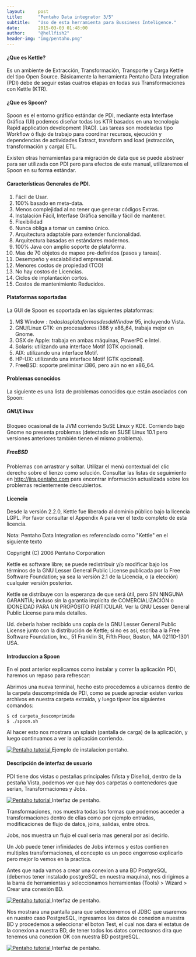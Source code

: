 ```yaml
---
layout:     post
title:      "Pentaho Data integrator 3/5"
subtitle:   "Uso de esta herramienta para Bussiness Inteligence."
date:       2015-03-03 01:48:00
author:     "@hellfish2"
header-img: "img/pentaho.png"
---
```


#### ¿Que es Kettle?

Es un ambiente de Extracción, Transformación, Transporte y Carga Kettle del tipo Open Source. Básicamente la herramienta Pentaho Data Integration (PDI) debe de seguir estas cuatros etapas en todas sus Transformaciones con Kettle (KTR).

#### ¿Que es Spoon?

Spoon es el entorno gráfico estándar de PDI, mediante esta Interfase Gráfica (UI) podemos diseñar todas los KTR basados en una tecnología Rapid application development (RAD). Las tareas son modeladas tipo Workflow ó flujo de trabajo para coordinar recursos, ejecución y dependencias de actividades Extract, transform and load (extracción, transformación y carga) ETL.

Existen otras herramientas para migración de data que se puede abstraer para ser utilizada con PDI pero para efectos de este manual, utilizaremos el Spoon en su forma estándar.

#### Características Generales de PDI.

1. Fácil de Usar.
2. 100% basado en meta-data.
3. Menos complejidad al no tener que generar códigos Extras.
4. Instalación Fácil, Interfase Gráfica sencilla y fácil de mantener.
5. Flexibilidad
6. Nunca obliga a tomar un camino único.
7. Arquitectura adaptable para extender funcionalidad.
8. Arquitectura basadas en estándares modernos.
9. 100% Java con amplio soporte de plataforma.
10. Mas de 70 objetos de mapeo pre-definidos (pasos y tareas).
11. Desempeño y escalabilidad empresarial.
12. Menores costos de propiedad (TCO)
13. No hay costos de Licencias.
14. Ciclos de implantación cortos.
15. Costos de mantenimiento Reducidos.

#### Plataformas soportadas

La GUI de Spoon es soportada en las siguientes plataformas:

1. M$ Window$: todas las plataformas desde Window$ 95, incluyendo Vista.
2. GNU/Linux GTK: en procesadores i386 y x86_64, trabaja mejor en Gnome.
3. OSX de Apple: trabaja en ambas máquinas, PowerPC e Intel.
4. Solaris: utilizando una interface Motif (GTK opcional).
5. AIX: utilizando una interface Motif.
6. HP-UX: utilizando una interface Motif (GTK opcional).
7. FreeBSD: soporte preliminar i386, pero aún no en x86_64.

#### Problemas conocidos

La siguiente es una lista de problemas conocidos que están asociados con Spoon:

##### GNU/Linux
Bloqueo ocasional de la JVM corriendo SuSE Linux y KDE. Corriendo bajo Gnome no presenta problemas (detectado en SUSE Linux 10.1 pero versiones anteriores también tienen el mismo problema).

##### FreeBSD
Problemas con arrastrar y soltar. Utilizar el menú contextual del clic derecho sobre el lienzo como solución.
Consultar las listas de seguimiento en http://jira.pentaho.com para encontrar información actualizada sobre los problemas recientemente descubiertos.

#### Licencia

Desde la versión 2.2.0, Kettle fue liberado al dominio público bajo la licencia LGPL. Por favor consultar el Appendix A para ver el texto completo de esta licencia.

Nota: Pentaho Data Integration es referenciado como "Kettle" en el siguiente texto

Copyright (C) 2006 Pentaho Corporation

Kettle es software libre; se puede redistribuir y/o modificar bajo los términos de la GNU Lesser General Public License publicada por la Free Software Foundation; ya sea la versión 2.1 de la Licencia, o (a elección) cualquier versión posterior.

Kettle se distribuye con la esperanza de que será útil, pero SIN NINGUNA GARANTÍA; incluso sin la garantía implícita de COMERCIALIZACIÓN o IDONEIDAD PARA UN PROPÓSITO PARTICULAR. Ver la GNU Lesser General Public License para más detalles.

Ud. debería haber recibido una copia de la GNU Lesser General Public License junto con la distribución de Kettle; si no es así, escriba a la Free Software Foundation, Inc., 51 Franklin St, Fifth Floor, Boston, MA 02110-1301 USA.

#### Introduccion a Spoon

En el post anterior explicamos como instalar y correr la aplicación PDI, haremos un repaso para refrescar:

Abrimos una nueva terminal, hecho esto procedemos a ubicarnos dentro de la carpeta descomprimida de PDI, como se puede apreciar existen varios archivos en nuestra carpeta extraida, y luego tipear los siguientes comandos:

~~~
$ cd carpeta_descomprimida
$ ./spoon.sh
~~~

Al hacer esto nos mostrara un splash (pantalla de carga) de la aplicación, y luego continuamos a ver la aplicación corriendo.

<p class="centerImage">
<a href="#">
<img src="{{ site.baseurl }}/img/pentaho_2.png" alt="Pentaho tutorial">
</a>
<span class="caption text-muted">Ejemplo de instalacion pentaho.</span>
</p>

#### Descripción de interfaz de usuario

PDI tiene dos vistas o pestañas principales (Vista y Diseño), dentro de la pestaña Vista, podemos ver que hay dos carpetas o contenedores que serian, Transformaciones y Jobs.

<p class="centerImage">
<a href="#">
<img src="{{ site.baseurl }}/img/pentaho_3.png" alt="Pentaho tutorial">
</a>
<span class="caption text-muted">Interfaz de pentaho.</span>
</p>

Transformaciones, nos muestra todas las formas que podemos acceder a transformaciones dentro de ellas como por ejemplo entradas, modificaciones de flujo de datos, joins, salidas, entre otros.

Jobs, nos muestra un flujo el cual seria mas general por asi decirlo.

Un Job puede tener infinidades de Jobs internos y estos contienen multiples transformaciones, el concepto es un poco engorroso explicarlo pero mejor lo vemos en la practica.

Antes que nada vamos a crear una conexion a una BD PostgreSQL (debemos tener instalado postgreSQL en nuestra maquina), nos dirigimos a la barra de herramientas y seleccionamos herramientas (Tools) > Wizard > Crear una conexión BD.

<p class="centerImage">
<a href="#">
<img src="{{ site.baseurl }}/img/pentaho_4.png" alt="Pentaho tutorial">
</a>
<span class="caption text-muted">Interfaz de pentaho.</span>
</p>

Nos mostrara una pantalla para que seleccionemos el JDBC que usaremos en nuestro caso PostgreSQL, ingresamos los datos de conexion a nuestra BD y procedemos a seleccionar el boton Test, el cual nos dara el estatus de la conexion a nuestra BD, de tener todos los datos correctosnos dira que tenemos una conexion OK con nuestra BD postgreSQL.

<p class="centerImage">
<a href="#">
<img src="{{ site.baseurl }}/img/pentaho_5.png" alt="Pentaho tutorial">
</a>
<span class="caption text-muted">Interfaz de pentaho.</span>
</p>
